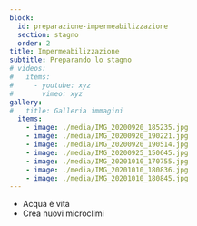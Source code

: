 ```yaml
---
block: 
  id: preparazione-impermeabilizzazione
  section: stagno
  order: 2
title: Impermeabilizzazione
subtitle: Preparando lo stagno
# videos:
#   items:
#     - youtube: xyz
#       vimeo: xyz
gallery:
#   title: Galleria immagini
  items:
    - image: ./media/IMG_20200920_185235.jpg
    - image: ./media/IMG_20200920_190221.jpg
    - image: ./media/IMG_20200920_190514.jpg
    - image: ./media/IMG_20200925_150645.jpg
    - image: ./media/IMG_20201010_170755.jpg
    - image: ./media/IMG_20201010_180836.jpg
    - image: ./media/IMG_20201010_180845.jpg
---
```


- Acqua è vita
- Crea nuovi microclimi

